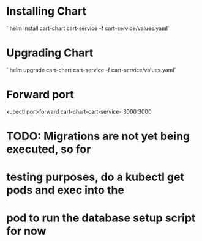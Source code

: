# Installing Chart

´ helm install cart-chart cart-service -f cart-service/values.yaml´

# Upgrading Chart

´ helm upgrade cart-chart cart-service -f cart-service/values.yaml´

# Forward port 

 kubectl port-forward cart-chart-cart-service-<pod> 3000:3000

# TODO: Migrations are not yet being executed, so for
# testing purposes, do a kubectl get pods and exec into the 
# pod to run the database setup script for now
